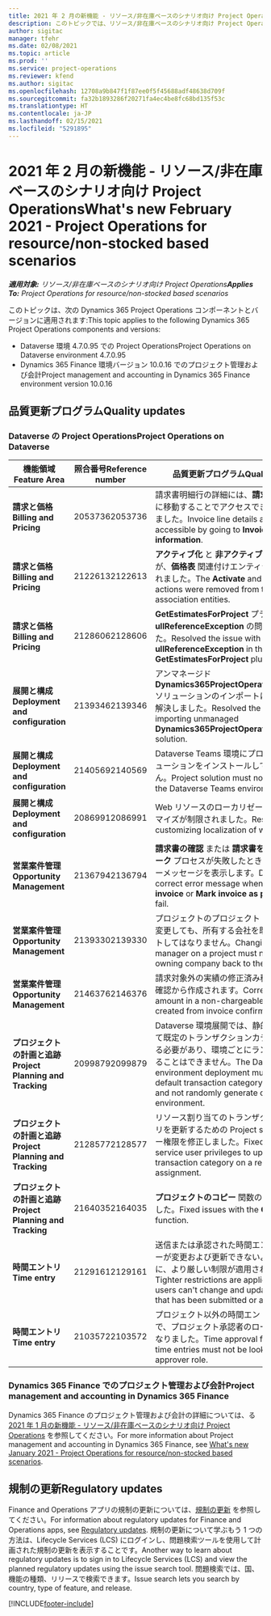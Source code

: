 ```yaml
---
title: 2021 年 2 月の新機能 - リソース/非在庫ベースのシナリオ向け Project Operations
description: このトピックでは、リソース/非在庫ベースのシナリオ向け Project Operations の 2021 年 2 月リリースで利用可能な品質更新について説明します。
author: sigitac
manager: tfehr
ms.date: 02/08/2021
ms.topic: article
ms.prod: ''
ms.service: project-operations
ms.reviewer: kfend
ms.author: sigitac
ms.openlocfilehash: 12708a9b847f1f87ee0f5f45688adf48638d709f
ms.sourcegitcommit: fa32b1893286f20271fa4ec4be8fc68bd135f53c
ms.translationtype: HT
ms.contentlocale: ja-JP
ms.lasthandoff: 02/15/2021
ms.locfileid: "5291895"
---
```

# <a name="whats-new-february-2021---project-operations-for-resourcenon-stocked-based-scenarios"></a><span data-ttu-id="7d354-103">2021 年 2 月の新機能 - リソース/非在庫ベースのシナリオ向け Project Operations</span><span class="sxs-lookup"><span data-stu-id="7d354-103">What's new February 2021 - Project Operations for resource/non-stocked based scenarios</span></span>

<span data-ttu-id="7d354-104">_**適用対象:** リソース/非在庫ベースのシナリオ向け Project Operations_</span><span class="sxs-lookup"><span data-stu-id="7d354-104">_**Applies To:** Project Operations for resource/non-stocked based scenarios_</span></span>

<span data-ttu-id="7d354-105">このトピックは、次の Dynamics 365 Project Operations コンポーネントとバージョンに適用されます:</span><span class="sxs-lookup"><span data-stu-id="7d354-105">This topic applies to the following Dynamics 365 Project Operations components and versions:</span></span>

- <span data-ttu-id="7d354-106">Dataverse 環境 4.7.0.95 での Project Operations</span><span class="sxs-lookup"><span data-stu-id="7d354-106">Project Operations on Dataverse environment 4.7.0.95</span></span>
- <span data-ttu-id="7d354-107">Dynamics 365 Finance 環境バージョン 10.0.16 でのプロジェクト管理および会計</span><span class="sxs-lookup"><span data-stu-id="7d354-107">Project management and accounting in Dynamics 365 Finance environment version 10.0.16</span></span> 

## <a name="quality-updates"></a><span data-ttu-id="7d354-108">品質更新プログラム</span><span class="sxs-lookup"><span data-stu-id="7d354-108">Quality updates</span></span>

### <a name="project-operations-on-dataverse"></a><span data-ttu-id="7d354-109">Dataverse の Project Operations</span><span class="sxs-lookup"><span data-stu-id="7d354-109">Project Operations on Dataverse</span></span>

| <span data-ttu-id="7d354-110">**機能領域**</span><span class="sxs-lookup"><span data-stu-id="7d354-110">**Feature Area**</span></span> | <span data-ttu-id="7d354-111">**照合番号**</span><span class="sxs-lookup"><span data-stu-id="7d354-111">**Reference number**</span></span> | <span data-ttu-id="7d354-112">**品質更新プログラム**</span><span class="sxs-lookup"><span data-stu-id="7d354-112">**Quality update**</span></span> |
| --- | --- | --- |
| <span data-ttu-id="7d354-113">**請求と価格**</span><span class="sxs-lookup"><span data-stu-id="7d354-113">**Billing and Pricing**</span></span> | <span data-ttu-id="7d354-114">2053736</span><span class="sxs-lookup"><span data-stu-id="7d354-114">2053736</span></span> | <span data-ttu-id="7d354-115">請求書明細行の詳細には、**請求書** > **関連情報** に移動することでアクセスできるようになりました。</span><span class="sxs-lookup"><span data-stu-id="7d354-115">Invoice line details are now accessible by going to **Invoice** > **Related information**.</span></span> |
| <span data-ttu-id="7d354-116">**請求と価格**</span><span class="sxs-lookup"><span data-stu-id="7d354-116">**Billing and Pricing**</span></span> | <span data-ttu-id="7d354-117">2122613</span><span class="sxs-lookup"><span data-stu-id="7d354-117">2122613</span></span> | <span data-ttu-id="7d354-118">**アクティブ化** と **非アクティブ化** アクションが、**価格表** 関連付けエンティティから削除されました。</span><span class="sxs-lookup"><span data-stu-id="7d354-118">The **Activate** and **Deactivate** actions were removed from the **Price List** association entities.</span></span> |
| <span data-ttu-id="7d354-119">**請求と価格**</span><span class="sxs-lookup"><span data-stu-id="7d354-119">**Billing and Pricing**</span></span> | <span data-ttu-id="7d354-120">2128606</span><span class="sxs-lookup"><span data-stu-id="7d354-120">2128606</span></span> | <span data-ttu-id="7d354-121">**GetEstimatesForProject** プラグインの **ullReferenceException** の問題を解決しました。</span><span class="sxs-lookup"><span data-stu-id="7d354-121">Resolved the issue with **ullReferenceException** in the **GetEstimatesForProject** plug-in.</span></span> |
| <span data-ttu-id="7d354-122">**展開と構成**</span><span class="sxs-lookup"><span data-stu-id="7d354-122">**Deployment and configuration**</span></span> | <span data-ttu-id="7d354-123">2139346</span><span class="sxs-lookup"><span data-stu-id="7d354-123">2139346</span></span> | <span data-ttu-id="7d354-124">アンマネージド **Dynamics365ProjectOperationsDualWrite** ソリューションのインポートに関する問題を解決しました。</span><span class="sxs-lookup"><span data-stu-id="7d354-124">Resolved the issue with importing unmanaged **Dynamics365ProjectOperationsDualWrite** solution.</span></span> |
| <span data-ttu-id="7d354-125">**展開と構成**</span><span class="sxs-lookup"><span data-stu-id="7d354-125">**Deployment and configuration**</span></span> | <span data-ttu-id="7d354-126">2140569</span><span class="sxs-lookup"><span data-stu-id="7d354-126">2140569</span></span> | <span data-ttu-id="7d354-127">Dataverse Teams 環境にプロジェクト ソリューションをインストールしてはいけません。</span><span class="sxs-lookup"><span data-stu-id="7d354-127">Project solution must not be installed in the Dataverse Teams environments.</span></span> |
| <span data-ttu-id="7d354-128">**展開と構成**</span><span class="sxs-lookup"><span data-stu-id="7d354-128">**Deployment and configuration**</span></span> | <span data-ttu-id="7d354-129">2086991</span><span class="sxs-lookup"><span data-stu-id="7d354-129">2086991</span></span> | <span data-ttu-id="7d354-130">Web リソースのローカリゼーションのカスタマイズが制限されました。</span><span class="sxs-lookup"><span data-stu-id="7d354-130">Restricted customizing localization of web resources.</span></span> |
| <span data-ttu-id="7d354-131">**営業案件管理**</span><span class="sxs-lookup"><span data-stu-id="7d354-131">**Opportunity Management**</span></span> | <span data-ttu-id="7d354-132">2136794</span><span class="sxs-lookup"><span data-stu-id="7d354-132">2136794</span></span> | <span data-ttu-id="7d354-133">**請求書の確認** または **請求書を支払済みとマーク** プロセスが失敗したときに、正しいエラーメッセージを表示します。</span><span class="sxs-lookup"><span data-stu-id="7d354-133">Display the correct error message when the **Confirm invoice** or **Mark invoice as paid** processes fail.</span></span> |
| <span data-ttu-id="7d354-134">**営業案件管理**</span><span class="sxs-lookup"><span data-stu-id="7d354-134">**Opportunity Management**</span></span> | <span data-ttu-id="7d354-135">2139330</span><span class="sxs-lookup"><span data-stu-id="7d354-135">2139330</span></span> | <span data-ttu-id="7d354-136">プロジェクトのプロジェクト マネージャーを変更しても、所有する会社を既定値にリセットしてはなりません。</span><span class="sxs-lookup"><span data-stu-id="7d354-136">Changing the Project manager on a project must not reset the owning company back to the default value.</span></span> |
| <span data-ttu-id="7d354-137">**営業案件管理**</span><span class="sxs-lookup"><span data-stu-id="7d354-137">**Opportunity Management**</span></span> | <span data-ttu-id="7d354-138">2146376</span><span class="sxs-lookup"><span data-stu-id="7d354-138">2146376</span></span> | <span data-ttu-id="7d354-139">請求対象外の実績の修正済み税額が、請求書確認から作成されます。</span><span class="sxs-lookup"><span data-stu-id="7d354-139">Corrected tax amount in a non-chargeable actual is created from invoice confirmation.</span></span> |
| <span data-ttu-id="7d354-140">**プロジェクトの計画と追跡**</span><span class="sxs-lookup"><span data-stu-id="7d354-140">**Project Planning and Tracking**</span></span> | <span data-ttu-id="7d354-141">2099879</span><span class="sxs-lookup"><span data-stu-id="7d354-141">2099879</span></span> | <span data-ttu-id="7d354-142">Dataverse 環境展開では、静的 ID を使用して既定のトランザクションカテゴリを作成する必要があり、環境ごとにランダムに生成することはできません。</span><span class="sxs-lookup"><span data-stu-id="7d354-142">The Dataverse environment deployment must create a default transaction category with a static ID and not randomly generate one per environment.</span></span> |
| <span data-ttu-id="7d354-143">**プロジェクトの計画と追跡**</span><span class="sxs-lookup"><span data-stu-id="7d354-143">**Project Planning and Tracking**</span></span> | <span data-ttu-id="7d354-144">2128577</span><span class="sxs-lookup"><span data-stu-id="7d354-144">2128577</span></span> | <span data-ttu-id="7d354-145">リソース割り当てのトランザクション カテゴリを更新するための Project service ユーザー権限を修正しました。</span><span class="sxs-lookup"><span data-stu-id="7d354-145">Fixed the Project service user privileges to update the transaction category on a resource assignment.</span></span> |
| <span data-ttu-id="7d354-146">**プロジェクトの計画と追跡**</span><span class="sxs-lookup"><span data-stu-id="7d354-146">**Project Planning and Tracking**</span></span> | <span data-ttu-id="7d354-147">2164035</span><span class="sxs-lookup"><span data-stu-id="7d354-147">2164035</span></span> | <span data-ttu-id="7d354-148">**プロジェクトのコピー** 関数の問題を修正しました。</span><span class="sxs-lookup"><span data-stu-id="7d354-148">Fixed issues with the **Copy Project** function.</span></span> |
| <span data-ttu-id="7d354-149">**時間エントリ**</span><span class="sxs-lookup"><span data-stu-id="7d354-149">**Time entry**</span></span> | <span data-ttu-id="7d354-150">2129161</span><span class="sxs-lookup"><span data-stu-id="7d354-150">2129161</span></span> | <span data-ttu-id="7d354-151">送信または承認された時間エントリをユーザーが変更および更新できないようにするために、より厳しい制限が適用されました。</span><span class="sxs-lookup"><span data-stu-id="7d354-151">Tighter restrictions are applied to ensure users can't change and update a time entry that has been submitted or approved.</span></span> |
| <span data-ttu-id="7d354-152">**時間エントリ**</span><span class="sxs-lookup"><span data-stu-id="7d354-152">**Time entry**</span></span> | <span data-ttu-id="7d354-153">2103572</span><span class="sxs-lookup"><span data-stu-id="7d354-153">2103572</span></span> | <span data-ttu-id="7d354-154">プロジェクト以外の時間エントリの時間承認で、プロジェクト承認者のロールを探さなくなりました。</span><span class="sxs-lookup"><span data-stu-id="7d354-154">Time approval for non-project time entries must not be looking for project approver role.</span></span> |

### <a name="project-management-and-accounting-in-dynamics-365-finance"></a><span data-ttu-id="7d354-155">Dynamics 365 Finance でのプロジェクト管理および会計</span><span class="sxs-lookup"><span data-stu-id="7d354-155">Project management and accounting in Dynamics 365 Finance</span></span> 

<span data-ttu-id="7d354-156">Dynamics 365 Finance のプロジェクト管理および会計の詳細については、る[2021 年 1 月の新機能 - リソース/非在庫ベースのシナリオ向け Project Operations](whats-new-jan-2021-resource-based.md) を参照してください。</span><span class="sxs-lookup"><span data-stu-id="7d354-156">For more information about Project management and accounting in Dynamics 365 Finance, see [What's new January 2021 - Project Operations for resource/non-stocked based scenarios](whats-new-jan-2021-resource-based.md).</span></span>


## <a name="regulatory-updates"></a><span data-ttu-id="7d354-157">規制の更新</span><span class="sxs-lookup"><span data-stu-id="7d354-157">Regulatory updates</span></span>

<span data-ttu-id="7d354-158">Finance and Operations アプリの規制の更新については、[規制の更新](https://docs.microsoft.com/dynamics365/finance/localizations/regulatory-updates) を参照してください。</span><span class="sxs-lookup"><span data-stu-id="7d354-158">For information about regulatory updates for Finance and Operations apps, see [Regulatory updates](https://docs.microsoft.com/dynamics365/finance/localizations/regulatory-updates).</span></span> <span data-ttu-id="7d354-159">規制の更新について学ぶもう 1 つの方法は、Lifecycle Services (LCS) にログインし、問題検索ツールを使用して計画された規制の更新を表示することです。</span><span class="sxs-lookup"><span data-stu-id="7d354-159">Another way to learn about regulatory updates is to sign in to Lifecycle Services (LCS) and view the planned regulatory updates using the issue search tool.</span></span> <span data-ttu-id="7d354-160">問題検索では、国、機能の種類、リリースで検索できます。</span><span class="sxs-lookup"><span data-stu-id="7d354-160">Issue search lets you search by country, type of feature, and release.</span></span>


[!INCLUDE[footer-include](../includes/footer-banner.md)]